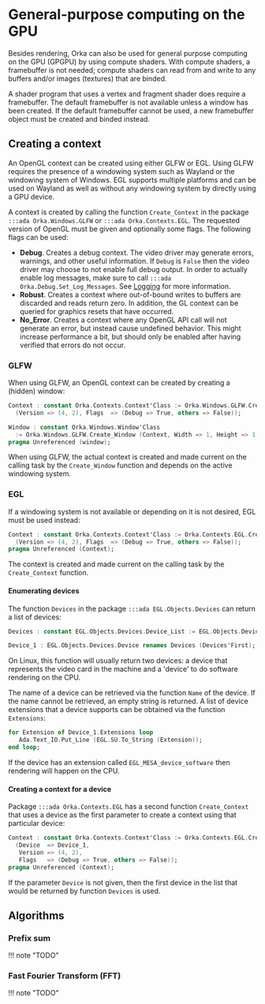 # General-purpose computing on the GPU

Besides rendering, Orka can also be used for general purpose computing
on the GPU (GPGPU) by using compute shaders. With compute shaders,
a framebuffer is not needed; compute shaders can read from and write to any
buffers and/or images (textures) that are binded.

A shader program that
uses a vertex and fragment shader does require a framebuffer.
The default framebuffer is not available unless a window has been created.
If the default framebuffer cannot be used, a new framebuffer object must be
created and binded instead.

## Creating a context

An OpenGL context can be created using either GLFW or EGL. Using GLFW requires
the presence of a windowing system such as Wayland or the windowing system of
Windows. EGL supports multiple platforms and can be used on Wayland as well
as without any windowing system by directly using a GPU device.

A context is created by calling the function `Create_Context` in the package
`:::ada Orka.Windows.GLFW` or `:::ada Orka.Contexts.EGL`. The requested
version of OpenGL must be given and optionally some flags. The following
flags can be used:

- **Debug**. Creates a debug context. The video driver may generate errors,
  warnings, and other useful information. If `Debug` is `False` then the
  video driver may choose to not enable full debug output. In order to
  actually enable log messages, make sure to call `:::ada Orka.Debug.Set_Log_Messages`.
  See [Logging](/logging/#opengl-debugging) for more information.
- **Robust**. Creates a context where out-of-bound writes to buffers are
  discarded and reads return zero. In addition, the GL context can be queried
  for graphics resets that have occurred.
- **No_Error**. Creates a context where any OpenGL API call will not generate
  an error, but instead cause undefined behavior. This might increase performance
  a bit, but should only be enabled after having verified that errors do not
  occur.

### GLFW

When using GLFW, an OpenGL context can be created by creating a (hidden) window:

```ada
Context : constant Orka.Contexts.Context'Class := Orka.Windows.GLFW.Create_Context
  (Version => (4, 2), Flags  => (Debug => True, others => False));

Window : constant Orka.Windows.Window'Class
  := Orka.Windows.GLFW.Create_Window (Context, Width => 1, Height => 1, Visible => False);
pragma Unreferenced (window);
```

When using GLFW, the actual context is created and made current on the calling
task by the `Create_Window` function and depends on the active windowing system.

### EGL

If a windowing system is not available or depending on it is not desired,
EGL must be used instead:

```ada
Context : constant Orka.Contexts.Context'Class := Orka.Contexts.EGL.Create_Context
  (Version => (4, 2), Flags  => (Debug => True, others => False));
pragma Unreferenced (Context);
```

The context is created and made current on the calling task by the `Create_Context`
function.

#### Enumerating devices

The function `Devices` in the package `:::ada EGL.Objects.Devices` can return
a list of devices:

```ada
Devices : constant EGL.Objects.Devices.Device_List := EGL.Objects.Devices.Devices;

Device_1 : EGL.Objects.Devices.Device renames Devices (Devices'First);
```

On Linux, this function will usually return two devices: a device that
represents the video card in the machine and a 'device' to do software rendering
on the CPU.

The name of a device can be retrieved via the function `Name` of the device.
If the name cannot be retrieved, an empty string is returned. A list of device
extensions that a device supports can be obtained via the function `Extensions`:

```ada
for Extension of Device_1.Extensions loop
   Ada.Text_IO.Put_Line (EGL.SU.To_String (Extension));
end loop;
```

If the device has an extension called `EGL_MESA_device_software` then rendering
will happen on the CPU.

#### Creating a context for a device

Package `:::ada Orka.Contexts.EGL` has a second function `Create_Context` that
uses a device as the first parameter to create a context using that particular
device:

```ada
Context : constant Orka.Contexts.Context'Class := Orka.Contexts.EGL.Create_Context
  (Device  => Device_1,
   Version => (4, 2),
   Flags   => (Debug => True, others => False));
pragma Unreferenced (Context);
```

If the parameter `Device` is not given, then the first device in the list
that would be returned by function `Devices` is used.

## Algorithms

### Prefix sum

!!! note "TODO"

### Fast Fourier Transform (FFT)

!!! note "TODO"
